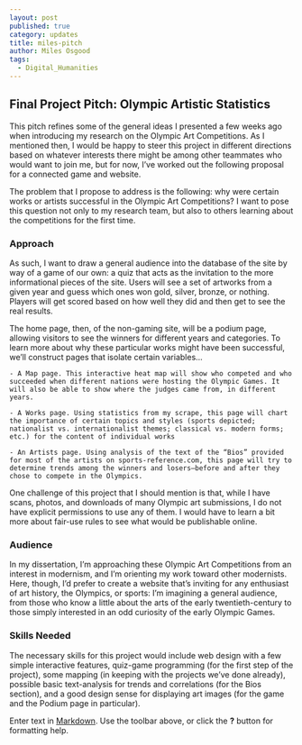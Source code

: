 ```yaml
---
layout: post
published: true
category: updates
title: miles-pitch
author: Miles Osgood
tags:
  - Digital_Humanities
---
```

## Final Project Pitch: Olympic Artistic Statistics

This pitch refines some of the general ideas I presented a few weeks ago when introducing my research on the Olympic Art Competitions. As I mentioned then, I would be happy to steer this project in different directions based on whatever interests there might be among other teammates who would want to join me, but for now, I’ve worked out the following proposal for a connected game and website. 

The problem that I propose to address is the following: why were certain works or artists successful in the Olympic Art Competitions? I want to pose this question not only to my research team, but also to others learning about the competitions for the first time. 

### Approach

As such, I want to draw a general audience into the database of the site by way of a game of our own: a quiz that acts as the invitation to the more informational pieces of the site. Users will see a set of artworks from a given year and guess which ones won gold, silver, bronze, or nothing. Players will get scored based on how well they did and then get to see the real results.

The home page, then, of the non-gaming site, will be a podium page, allowing visitors to see the winners for different years and categories. To learn more about why these particular works might have been successful, we’ll construct pages that isolate certain variables…

	- A Map page. This interactive heat map will show who competed and who succeeded when different nations were hosting the Olympic Games. It will also be able to show where the judges came from, in different years.

	- A Works page. Using statistics from my scrape, this page will chart the importance of certain topics and styles (sports depicted; nationalist vs. internationalist themes; classical vs. modern forms; etc.) for the content of individual works

	- An Artists page. Using analysis of the text of the “Bios” provided for most of the artists on sports-reference.com, this page will try to determine trends among the winners and losers—before and after they chose to compete in the Olympics.

One challenge of this project that I should mention is that, while I have scans, photos, and downloads of many Olympic art submissions, I do not have explicit permissions to use any of them. I would have to learn a bit more about fair-use rules to see what would be publishable online. 

### Audience

In my dissertation, I’m approaching these Olympic Art Competitions from an interest in modernism, and I’m orienting my work toward other modernists. Here, though, I’d prefer to create a website that’s inviting for any enthusiast of art history, the Olympics, or sports: I’m imagining a general audience, from those who know a little about the arts of the early twentieth-century to those simply interested in an odd curiosity of the early Olympic Games.

### Skills Needed

The necessary skills for this project would include web design with a few simple interactive features, quiz-game programming (for the first step of the project), some mapping (in keeping with the projects we’ve done already), possible basic text-analysis for trends and correlations (for the Bios section), and a good design sense for displaying art images (for the game and the Podium page in particular).


Enter text in [Markdown](http://daringfireball.net/projects/markdown/). Use the toolbar above, or click the **?** button for formatting help.
